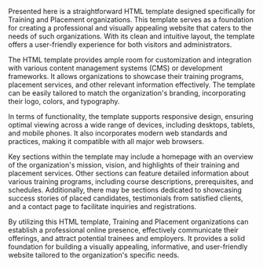 Presented here is a straightforward HTML template designed specifically for Training and Placement organizations. This template serves as a foundation for creating a professional and visually appealing website that caters to the needs of such organizations. With its clean and intuitive layout, the template offers a user-friendly experience for both visitors and administrators.

The HTML template provides ample room for customization and integration with various content management systems (CMS) or development frameworks. It allows organizations to showcase their training programs, placement services, and other relevant information effectively. The template can be easily tailored to match the organization's branding, incorporating their logo, colors, and typography.

In terms of functionality, the template supports responsive design, ensuring optimal viewing across a wide range of devices, including desktops, tablets, and mobile phones. It also incorporates modern web standards and practices, making it compatible with all major web browsers.

Key sections within the template may include a homepage with an overview of the organization's mission, vision, and highlights of their training and placement services. Other sections can feature detailed information about various training programs, including course descriptions, prerequisites, and schedules. Additionally, there may be sections dedicated to showcasing success stories of placed candidates, testimonials from satisfied clients, and a contact page to facilitate inquiries and registrations.

By utilizing this HTML template, Training and Placement organizations can establish a professional online presence, effectively communicate their offerings, and attract potential trainees and employers. It provides a solid foundation for building a visually appealing, informative, and user-friendly website tailored to the organization's specific needs.
